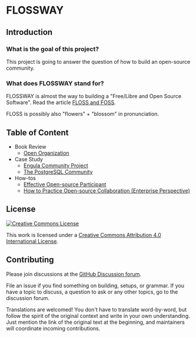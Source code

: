 # FLOSSWAY

## Introduction

### What is the goal of this project?

This project is going to answer the question of how to build an open-source community.

### What does FLOSSWAY stand for?

FLOSSWAY is almost the way to building a "Free/Libre and Open Source Software". Read the article [FLOSS and FOSS](https://www.gnu.org/philosophy/floss-and-foss.html).

FLOSS is possibly also "flowers" + "blossom" in pronunciation.

## Table of Content

* Book Review
  * [Open Organization](open-organization.zh_CN.md)
* Case Study
  * [Engula Community Project](engula-community-project.en.md)
  * [The PostgreSQL Community](the-postgresql-community.zh_CN.md)
* How-tos
  * [Effective Open-source Participant](effective-open-source-participant.zh_CN.md)
  * [How to Practice Open-source Collaboration (Enterprise Perspective)](open-source-collaboration-enterprise-perspective.zh_CN.md)

## License

[![Creative Commons License](https://i.creativecommons.org/l/by/4.0/88x31.png)](http://creativecommons.org/licenses/by/4.0/)

This work is licensed under a [Creative Commons Attribution 4.0 International License](http://creativecommons.org/licenses/by/4.0/).

## Contributing

Please join discussions at the [GitHub Discussion forum](https://github.com/flossway/flossway/discussions).

File an issue if you find something on building, setups, or grammar. If you have a topic to discuss, a question to ask or any other topics, go to the discussion forum.

Translations are welcomed! You don't have to translate word-by-word, but follow the spirit of the original context and write in your own understanding. Just mention the link of the original text at the beginning, and maintainers will coordinate incoming contributions.
